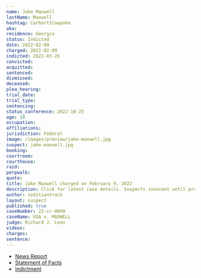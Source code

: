 ```yaml
---
name: Jake Maxwell
lastName: Maxwell
hashtag: CarharttCowpoke
aka:
residence: Georgia
status: Indicted
date: 2022-02-09
charged: 2022-02-09
indicted: 2022-03-25
convicted:
acquitted:
sentenced:
dismissed:
deceased:
plea_hearing:
trial_date:
trial_type:
sentencing:
status_conference: 2022-10-25
age: 20
occupation:
affiliations:
jurisdiction: Federal
image: /images/preview/jake-maxwell.jpg
suspect: jake-maxwell.jpg
booking:
courtroom:
courthouse:
raid:
perpwalk:
quote:
title: Jake Maxwell charged on February 9, 2022
description: Click for latest case details. Suspects innocent until proven guilty.
author: seditiontrack
layout: suspect
published: true
caseNumber: 22-cr-0099
caseName: USA v. MAXWELL
judge: Richard J. Leon
videos:
charges:
sentence:
---
```

- [News Report](https://www.wgauradio.com/news/athens-man-is-latest-to-be-arrested-january-6-capitol-riot/DA44XZG34FA23CGVVGMPPP6CSI/)
- [Statement of Facts](https://www.justice.gov/usao-dc/case-multi-defendant/file/1473291/download)
- [Indictment](https://extremism.gwu.edu/sites/g/files/zaxdzs2191/f/Jake%20Maxwell%20Indictment.pdf)
